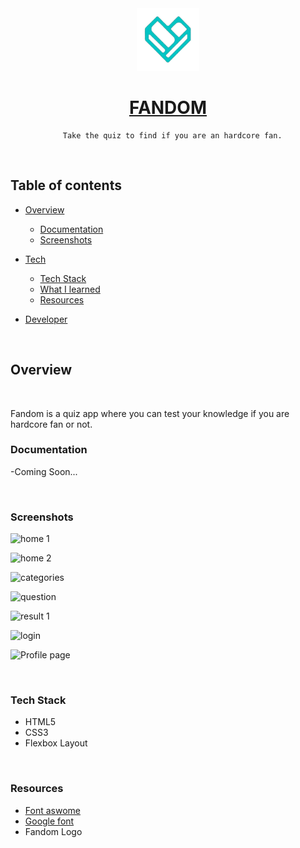 <div align="center">
  <img src="Images/logo-bg-removed.png" height="100" width="100" alt="Fandom logo"/>
  
# [FANDOM](https://fandom-quiz-robyn.netlify.app/)


      Take the quiz to find if you are an hardcore fan.
</div>

<br />

## **Table of contents**

- [Overview](#overview)

  - [Documentation](#documentation)
  - [Screenshots](#screenshots)

- [Tech]()
  - [Tech Stack](#tech-stack)
  - [What I learned](#what-i-learned)
  - [Resources](#resources)
- [Developer](#developer)

<br />

## **Overview**

<br />

Fandom is a quiz app where you can test your knowledge if you are hardcore fan or not.
<br />

### **Documentation**

-Coming Soon...

<br />

### **Screenshots**

![home 1](https://user-images.githubusercontent.com/38640415/155022207-1a0d9e23-b8ba-4a03-abd2-4b0c7fb15fcc.jpg)

![home 2](https://user-images.githubusercontent.com/38640415/155022262-2db9ac64-7f06-4e00-a913-10a505292b58.jpg)

![categories](https://user-images.githubusercontent.com/38640415/155022433-0ac40d3b-fe1f-4bee-a107-c9f1490ca89c.jpg)

![question](https://user-images.githubusercontent.com/38640415/155022536-ea7092f6-7059-4312-9625-46b562f427a9.jpg)

![result 1](https://user-images.githubusercontent.com/38640415/155022561-b654f8ed-9aa4-450a-bcd7-cc6a7e5a91a9.jpg)

![login](https://user-images.githubusercontent.com/65854945/154772819-59755d83-6129-4a91-be24-bafcd6cee02d.png)

![Profile page](https://user-images.githubusercontent.com/38640415/155022587-042e9a11-e15f-48e2-966c-2aa3d46094af.jpg)


<br />


### **Tech Stack**

- HTML5
- CSS3
- Flexbox Layout

<br />

### **Resources**

- [Font aswome](https://fontawesome.com/)
- [Google font](https://fonts.google.com/)
- Fandom Logo



